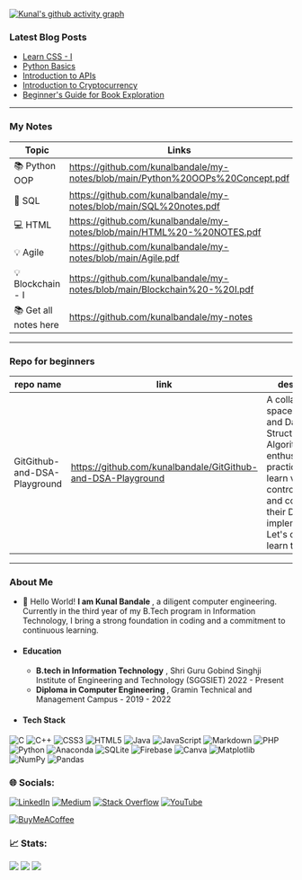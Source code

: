 
[![Kunal's github activity graph](https://github-readme-activity-graph.vercel.app/graph?username=kunalbandale&theme=github-compact	)](https://github.com/kunalbandale/github-readme-activity-graph)

### Latest Blog Posts
 - [Learn CSS - I](https://kunalbandale.in/learn-css-i)
 - [Python Basics](https://kunalbandale.in/python-basics-from-variables-to-conditional-statements)
 - [Introduction to APIs](https://kunalbandale.in/understanding-apis-simplified)
 - [Introduction to Cryptocurrency](https://kunalbandale.in/introduction-to-cryptocurrency)
 - [Beginner's Guide for Book Exploration](https://kunalbandale.in/beginners-guide-to-book-exploration)
---

###  My Notes 
| Topic  |   Links |
|-----------|-------------|
|📚 Python OOP   |https://github.com/kunalbandale/my-notes/blob/main/Python%20OOPs%20Concept.pdf |
|📝 SQL   | https://github.com/kunalbandale/my-notes/blob/main/SQL%20notes.pdf |  
|💻 HTML      | https://github.com/kunalbandale/my-notes/blob/main/HTML%20-%20NOTES.pdf |  
|💡 Agile | https://github.com/kunalbandale/my-notes/blob/main/Agile.pdf | 
|💡Blockchain - I      | https://github.com/kunalbandale/my-notes/blob/main/Blockchain%20-%20I.pdf | 
|📚 Get all notes here|https://github.com/kunalbandale/my-notes|

---
### Repo for beginners
| repo name | link | description |
|-----------|------------|---------|
|GitGithub-and-DSA-Playground|https://github.com/kunalbandale/GitGithub-and-DSA-Playground| A collaborative space for Git and Data Structures & Algorithms enthusiasts to practice coding, learn version control with Git, and contribute their DSA implementations. Let's code and learn together!|

---

<!--- ### Research Paper  -->

###  About Me
- 👋 Hello World! <b>I am Kunal Bandale </b>, a diligent computer engineering. Currently in the third year of my B.Tech program in Information Technology, I bring a strong foundation in coding and a commitment to continuous learning.
- #### Education
  - <b>B.tech in Information Technology</b> , Shri Guru Gobind Singhji Institute of Engineering and Technology (SGGSIET)   2022 - Present     
  - <b>Diploma in Computer Engineering </b> , Gramin Technical and Management Campus - 2019 - 2022

<!-- - #### Projects -->


- #### Tech Stack
![C](https://img.shields.io/badge/c-%2300599C.svg?style=for-the-badge&logo=c&logoColor=white) 
![C++](https://img.shields.io/badge/c++-%2300599C.svg?style=for-the-badge&logo=c%2B%2B&logoColor=white) 
![CSS3](https://img.shields.io/badge/css3-%231572B6.svg?style=for-the-badge&logo=css3&logoColor=white) 
![HTML5](https://img.shields.io/badge/html5-%23E34F26.svg?style=for-the-badge&logo=html5&logoColor=white) 
![Java](https://img.shields.io/badge/java-%23ED8B00.svg?style=for-the-badge&logo=openjdk&logoColor=white)
![JavaScript](https://img.shields.io/badge/javascript-%23323330.svg?style=for-the-badge&logo=javascript&logoColor=%23F7DF1E) 
![Markdown](https://img.shields.io/badge/markdown-%23000000.svg?style=for-the-badge&logo=markdown&logoColor=white) 
![PHP](https://img.shields.io/badge/php-%23777BB4.svg?style=for-the-badge&logo=php&logoColor=white) 
![Python](https://img.shields.io/badge/python-3670A0?style=for-the-badge&logo=python&logoColor=ffdd54) 
![Anaconda](https://img.shields.io/badge/Anaconda-%2344A833.svg?style=for-the-badge&logo=anaconda&logoColor=white) 
![SQLite](https://img.shields.io/badge/sqlite-%2307405e.svg?style=for-the-badge&logo=sqlite&logoColor=white) 
![Firebase](https://img.shields.io/badge/Firebase-039BE5?style=for-the-badge&logo=Firebase&logoColor=white) 
![Canva](https://img.shields.io/badge/Canva-%2300C4CC.svg?style=for-the-badge&logo=Canva&logoColor=white) 
![Matplotlib](https://img.shields.io/badge/Matplotlib-%23ffffff.svg?style=for-the-badge&logo=Matplotlib&logoColor=black)
![NumPy](https://img.shields.io/badge/numpy-%23013243.svg?style=for-the-badge&logo=numpy&logoColor=white) 
![Pandas](https://img.shields.io/badge/pandas-%23150458.svg?style=for-the-badge&logo=pandas&logoColor=white)

### 🌐 Socials:
[![LinkedIn](https://img.shields.io/badge/LinkedIn-%230077B5.svg?logo=linkedin&logoColor=white)](https://linkedin.com/in/kunalbandale) 
[![Medium](https://img.shields.io/badge/Medium-12100E?logo=medium&logoColor=white)](https://medium.com/@bandalekunal) 
[![Stack Overflow](https://img.shields.io/badge/-Stackoverflow-FE7A16?logo=stack-overflow&logoColor=white)](https://stackoverflow.com/users/13920659) 
[![YouTube](https://img.shields.io/badge/YouTube-%23FF0000.svg?logo=YouTube&logoColor=white)](https://youtube.com/@kunalbandale) 


<!-- ![LinkedIn](https://img.shields.io/badge/linkedin-%230077B5.svg?style=for-the-badge&logo=linkedin&logoColor=white) -->


[![BuyMeACoffee](https://img.shields.io/badge/Buy%20Me%20a%20Coffee-ffdd00?style=for-the-badge&logo=buy-me-a-coffee&logoColor=black)](https://buymeacoffee.com/kunalbandale) 

### 📈 Stats:
![](http://github-profile-summary-cards.vercel.app/api/cards/profile-details?username=kunalbandale&theme=github)
![](http://github-profile-summary-cards.vercel.app/api/cards/stats?username=kunalbandale&theme=github)
![](http://github-profile-summary-cards.vercel.app/api/cards/most-commit-language?username=kunalbandale&theme=github)

